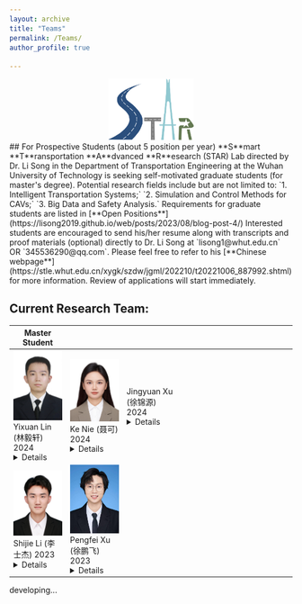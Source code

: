 ```yaml
---
layout: archive
title: "Teams"
permalink: /Teams/
author_profile: true

---
```

<div style="text-align: center">
    <img src="../images/STAR_LOGO.png"  alt="STAR Lab" width="30%" height="auto"/>
</div>
## For Prospective Students (about 5 position per year)
**S**mart **T**ransportation **A**dvanced **R**esearch (STAR) Lab directed by Dr. Li Song in the Department of Transportation Engineering at the Wuhan University of Technology is seeking self-motivated graduate students (for master's degree). Potential research fields include but are not limited to: `1. Intelligent Transportation Systems;` `2. Simulation and Control Methods for CAVs;` `3. Big Data and Safety Analysis.`
Requirements for graduate students are listed in [**Open Positions**](https://lisong2019.github.io/web/posts/2023/08/blog-post-4/)
Interested students are encouraged to send his/her resume along with transcripts and proof materials (optional) directly to Dr. Li Song at `lisong1@whut.edu.cn` OR `345536290@qq.com`. 
Please feel free to refer to his [**Chinese webpage**](https://stle.whut.edu.cn/xygk/szdw/jgml/202210/t20221006_887992.shtml) for more information. Review of applications will start immediately.


## Current Research Team:
<table style="width:100%">
  <thead>
		<tr>
			<th width="20%">Master Student</th>
			<th width="20%"></th>
			<th width="20%"></th>
			<th width="20%"></th>
			<th width="20%"></th>
			<!-- <th width="2%">Year</th>
			<th width="20%">Journal/Proceedings</th>  -->
		</tr>
    </thead>
<tbody>
<tr id="2024" class="entry">
<td>
        <div class="polaroid">
        <img src="../images/stud/linyixuan2024.jpg" width="600" class="research_img">
        <div class="container">
        	Yixuan Lin (林毅轩) 2024 <details><summary>Details</summary>
		2024 本科优秀毕设<br>
		2024 发明专利申请2项<br>
		2023年获第十五届全国大学生数学竞赛二等奖<br>
		2021、2022、2023年获校三等奖学金、优秀学生干部、三好学生、优秀团员<br>
		2022年全国大学生数学建模竞赛省一等奖<br>
		第十六届全国大学生先进成图技术竞赛道桥类省赛二等奖、国赛个人赛二等奖、团体赛二等奖第一名<br>
		第十四届华中杯大学生数学建模挑战赛二等奖<br>
		</details>  
        </div>
        </div>
</td>
<td>
        <div class="polaroid">
          <img src="../images/stud/nieke2024.jpg" width="600" class="research_img">
          <div class="container">
          	Ke Nie (聂可) 2024 <details><summary>Details</summary>
		2021年、2022年、2023年校三等奖学金，“校三好学生”称号<br>
		2024年“优秀毕业生”称号<br>
		全国第一届高校数智化商业决策创新大赛全国一等奖<br>
		第十八届全国大学生交通运输科技大赛校级一等奖
		</details>  
          </div>
        </div>
</td>
<td> 
<div class="polaroid">
<!--           <img src="../images/stud/nieke2024.jpg" width="600" class="research_img"> -->
          <div class="container">
          	Jingyuan Xu (徐锦源) 2024<details><summary>Details</summary>
		</details>  
          </div>
        </div>

</td>
<td> </td>
<td> </td>
</tr>

<tr id="2023" class="entry">
<td>
        <!-- <img src="../images/research/cui2020establishing.png" width="600" class="single_img"> -->
<div class="polaroid">
<img src="../images/stud/shijie_li.jpg" width="600" class="research_img">
	<div class="container">
		Shijie Li (李士杰) 2023 <details><summary>Details</summary>
		2023 第二十届中国研究生数学建模竞赛二等奖<br>
		2023-2024 发明专利申请2项<br>
		2024 世界交通运输大会(WTC2024)推荐论文.<br>
		2023 研究生学校奖学金一等奖<br>
		</details>  	  
	</div>
</div>
</td>
<td>
	<div class="polaroid">
	<img src="../images/stud/pengfei_xu.jpg" width="600" class="research_img">
	<div class="container">
		Pengfei Xu (徐鹏飞) 2023 <details><summary>Details</summary>
		2024 COTA2024会议论文<br>
		</details>  
	</div>
	</div>
</td>
<td> </td>
<td> </td>
<td> </td>
</tr>
<!-- 	<tr id="det_lishijie" class="Details1 noshow">
          <td colspan="4"><b>Details</b>: ...TBD....</td>
        </tr>
	<tr id="det_xupengfei" class="Details2 noshow">
          <td colspan="4"><b>Details</b>: ...TBD2....</td>
        </tr> -->

	
	
 </tbody>
</table>


developing...





